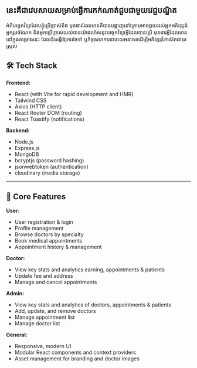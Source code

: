 ## នេះគឺជាវេបសាយសម្រាប់ធ្វើការកក់ណាត់ជួបជាមួយវេជ្ជបណ្ឌិត

អំពីបច្ចេកវិទ្យាដែលខ្ងុំប្រើប្រាស់និង មុខងារដែលមានគឺបានបង្ហាញនៅក្រោមអាចជួយដល់អ្នកអភិវឌ្ឍន៍ អ្នករួមចំណែក និងអ្នកប្រើប្រាស់យល់បានយ៉ាងរហ័សនូវបច្ចេកវិទ្យាអ្វីដែលបានប្រើ មុខងារអ្វីដែលមាននៅក្នុងគម្រោងនេះ ដែលនិងធ្វើឱ្យការថែទាំ ឬកិច្ចសហការនាពេលអនាគតដើម្បីអភិវឌ្ឍន៍កាន់តែងាយស្រួល

## 🛠 Tech Stack

**Frontend:**
- React (with Vite for rapid development and HMR)
- Tailwind CSS
- Axios (HTTP client)
- React Router DOM (routing)
- React Toastify (notifications)

**Backend:**
- Node.js
- Express.js
- MongoDB
- bcryptjs (password hashing)
- jsonwebtoken (authentication)
- cloudinary (media storage)

---

## 🚀 Core Features

**User:**
- User registration & login
- Profile management
- Browse doctors by specialty
- Book medical appointments
- Appointment history & management

**Doctor:**
- View key stats and analytics earning, appointments & patients
- Update fee and address
- Manage and cancel appointments

**Admin:**
- View key stats and analytics of doctors, appointments & patients
- Add, update, and remove doctors
- Manage appointment list
- Manage doctor list

**General:**
- Responsive, modern UI
- Modular React components and context providers
- Asset management for branding and doctor images
